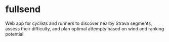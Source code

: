 # fullsend
Web app for cyclists and runners to discover nearby Strava segments, assess their difficulty, and plan optimal attempts based on wind and ranking potential.
